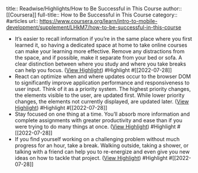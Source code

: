 title:: Readwise/Highlights/How to Be Successful in This Course
author:: [[Coursera]]
full-title:: How to Be Successful in This Course
category:: #articles
url:: https://www.coursera.org/learn/intro-to-mobile-development/supplement/LHkM7/how-to-be-successful-in-this-course
- It’s easier to recall information if you’re in the same place where you first learned it, so having a dedicated space at home to take online courses can make your learning more effective. Remove any distractions from the space, and if possible, make it separate from your bed or sofa. A clear distinction between where you study and where you take breaks can help you focus. ([View Highlight](https://read.readwise.io/read/01g92a0v3r5v7vc1bdjvra92wp)) #Highlight #[[2022-07-28]]
- React can optimize when and where updates occur to the browser DOM to significantly improve application performance and responsiveness to user input. Think of it as a priority system. The highest priority changes, the elements visible to the user, are updated first. While lower priority changes, the elements not currently displayed, are updated later. ([View Highlight](https://read.readwise.io/read/01g92chghat75wyk959rqafw1c)) #Highlight #[[2022-07-28]]
- Stay focused on one thing at a time. You’ll absorb more information and complete assignments with greater productivity and ease than if you were trying to do many things at once. ([View Highlight](https://read.readwise.io/read/01g92a0q7t177ybv429mhxf7sy)) #Highlight #[[2022-07-28]]
- If you find yourself working on a challenging problem without much progress for an hour, take a break. Walking outside, taking a shower, or talking with a friend can help you to re-energize and even give you new ideas on how to tackle that project. ([View Highlight](https://read.readwise.io/read/01g92a164h3d5fnsecpv1c5727)) #Highlight #[[2022-07-28]]